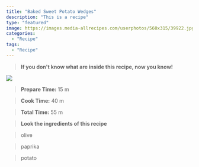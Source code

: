 ```yaml
---
title: "Baked Sweet Potato Wedges"
description: "This is a recipe"
type: "featured"
image: https://images.media-allrecipes.com/userphotos/560x315/39922.jpg
categories: 
  - "Recipe"
tags: 
  - "Recipe"
---
```



>**If you don't know what are inside this recipe, now you know!**

![](../images/Recipes-Banner.jpg)
> **Prepare Time:** 15 m


> **Cook Time:** 40 m


> **Total Time:** 55 m

> **Look the ingredients of this recipe**

> olive

> paprika

> potato

